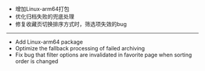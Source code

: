 - 增加Linux-arm64打包
- 优化归档失败的兜底处理
- 修复收藏页切换排序方式时，筛选项失效的bug

--------------------

- Add Linux-arm64 package
- Optimize the fallback processing of failed archiving
- Fix bug that filter options are invalidated in favorite page when sorting order is changed